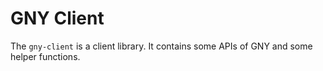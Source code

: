 # GNY Client

The `gny-client` is a client library. It contains some APIs of GNY and some helper functions.